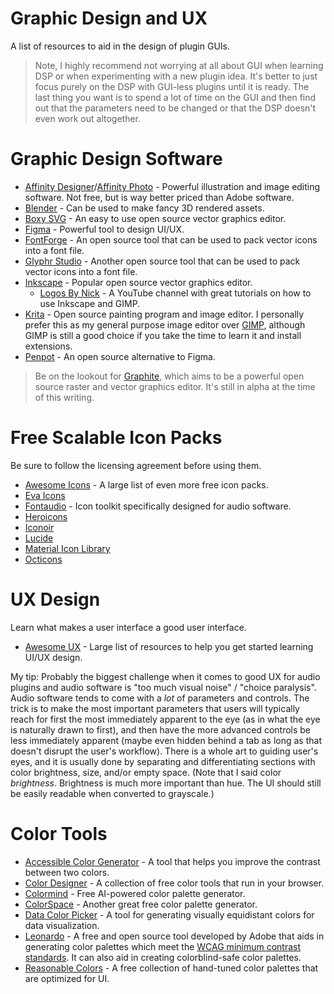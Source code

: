 # Graphic Design and UX

A list of resources to aid in the design of plugin GUIs.

> Note, I highly recommend not worrying at all about GUI when learning DSP or when experimenting with a new plugin idea. It's better to just focus purely on the DSP with GUI-less plugins until it is ready. The last thing you want is to spend a lot of time on the GUI and then find out that the parameters need to be changed or that the DSP doesn't even work out altogether.

# Graphic Design Software

- [Affinity Designer](https://affinity.serif.com/en-us/designer/)/[Affinity Photo](https://affinity.serif.com/en-us/photo/) - Powerful illustration and image editing software. Not free, but is way better priced than Adobe software.
- [Blender](https://www.blender.org/) - Can be used to make fancy 3D rendered assets.
- [Boxy SVG](https://boxy-svg.com/) - An easy to use open source vector graphics editor.
- [Figma](https://www.figma.com/) - Powerful tool to design UI/UX.
- [FontForge](https://fontforge.org/en-US/) - An open source tool that can be used to pack vector icons into a font file.
- [Glyphr Studio](https://www.glyphrstudio.com/) - Another open source tool that can be used to pack vector icons into a font file.
- [Inkscape](https://inkscape.org/) - Popular open source vector graphics editor.
    - [Logos By Nick](https://www.youtube.com/@LogosByNick) - A YouTube channel with great tutorials on how to use Inkscape and GIMP.
- [Krita](https://krita.org/en/) - Open source painting program and image editor. I personally prefer this as my general purpose image editor over [GIMP](https://www.gimp.org/), although GIMP is still a good choice if you take the time to learn it and install extensions.
- [Penpot](https://penpot.app/) - An open source alternative to Figma.

> Be on the lookout for [Graphite](https://graphite.rs/), which aims to be a powerful open source raster and vector graphics editor. It's still in alpha at the time of this writing.

# Free Scalable Icon Packs

Be sure to follow the licensing agreement before using them.

- [Awesome Icons](https://github.com/notlmn/awesome-icons) - A large list of even more free icon packs.
- [Eva Icons](https://github.com/akveo/eva-icons)
- [Fontaudio](https://github.com/fefanto/fontaudio) - Icon toolkit specifically designed for audio software.
- [Heroicons](https://github.com/tailwindlabs/heroicons)
- [Iconoir](https://github.com/iconoir-icons/iconoir)
- [Lucide](https://github.com/lucide-icons/lucide)
- [Material Icon Library](https://github.com/code-mc/material-icon-lib)
- [Octicons](https://github.com/primer/octicons)

# UX Design

Learn what makes a user interface a good user interface.

- [Awesome UX](https://github.com/batoreh/awesome-ux) - Large list of resources to help you get started learning UI/UX design.

My tip: Probably the biggest challenge when it comes to good UX for audio plugins and audio software is "too much visual noise" / "choice paralysis". Audio software tends to come with a *lot* of parameters and controls. The trick is to make the most important parameters that users will typically reach for first the most immediately apparent to the eye (as in what the eye is naturally drawn to first), and then have the more advanced controls be less immediately apparent (maybe even hidden behind a tab as long as that doesn't disrupt the user's workflow). There is a whole art to guiding user's eyes, and it is usually done by separating and differentiating sections with color brightness, size, and/or empty space. (Note that I said color *brightness*. Brightness is much more important than hue. The UI should still be easily readable when converted to grayscale.)

# Color Tools

- [Accessible Color Generator](https://www.learnui.design/tools/accessible-color-generator.html) - A tool that helps you improve the contrast between two colors.
- [Color Designer](https://colordesigner.io/) - A collection of free color tools that run in your browser.
- [Colormind](http://colormind.io/) - Free AI-powered color palette generator.
- [ColorSpace](https://mycolor.space/) - Another great free color palette generator.
- [Data Color Picker](https://www.learnui.design/tools/data-color-picker.html) - A tool for generating visually equidistant colors for data visualization.
- [Leonardo](https://leonardocolor.io/) - A free and open source tool developed by Adobe that aids in generating color palettes which meet the [WCAG minimum contrast standards](https://www.w3.org/TR/WCAG21/#contrast-minimum). It can also aid in creating colorblind-safe color palettes.
- [Reasonable Colors](https://reasonable.work/colors/) - A free collection of hand-tuned color palettes that are optimized for UI.
